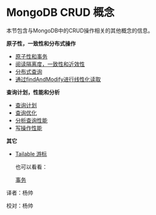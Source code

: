 # MongoDB CRUD 概念

本节包含与MongoDB中的CRUD操作相关的其他概念的信息。

**原子性，一致性和分布式操作**

- [原子性和事务](https://docs.mongodb.com/manual/core/write-operations-atomicity/)
- [阅读隔离度，一致性和近效性](https://docs.mongodb.com/manual/core/read-isolation-consistency-recency/)
- [分布式查询](https://docs.mongodb.com/manual/core/distributed-queries/)
- [通过findAndModify进行线性化读取](https://docs.mongodb.com/manual/tutorial/perform-findAndModify-linearizable-reads/)

**查询计划，性能和分析**

- [查询计划](https://docs.mongodb.com/manual/core/query-plans/)
- [查询优化](https://docs.mongodb.com/manual/core/query-optimization/)
- [分析查询性能](https://docs.mongodb.com/manual/tutorial/analyze-query-plan/)
- [写操作性能](https://docs.mongodb.com/manual/core/write-performance/)

**其它**

* [Tailable 游标](https://docs.mongodb.com/manual/core/tailable-cursors/)

  

  也可以看看：
  
  [事务](https://docs.mongodb.com/manual/core/transactions/)



译者：杨帅

校对：杨帅